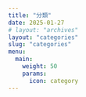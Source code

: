 ```yaml
---
title: "分類"
date: 2025-01-27
# layout: "archives"
layout: "categories"
slug: "categories"
menu:
  main:
    weight: 50
    params:
      icon: category
---
```

